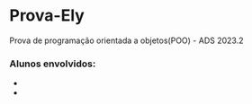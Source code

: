 # Prova-Ely
Prova de programação orientada a objetos(POO) - ADS 2023.2 

### Alunos envolvidos:
 * [Antonio Meireles Alves Neto]: https://github.com/Meidesu
 * [Francisco Thiago Araújo Vaz]: https://github.com/thiag0vaz
